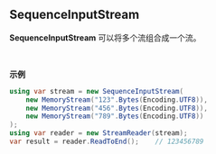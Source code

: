 ## SequenceInputStream

**SequenceInputStream** 可以将多个流组合成一个流。

<br/>

**示例**

```csharp
using var stream = new SequenceInputStream(
    new MemoryStream("123".Bytes(Encoding.UTF8)),
    new MemoryStream("456".Bytes(Encoding.UTF8)),
    new MemoryStream("789".Bytes(Encoding.UTF8))
);
using var reader = new StreamReader(stream);
var result = reader.ReadToEnd();	// 123456789
```

<br/>

